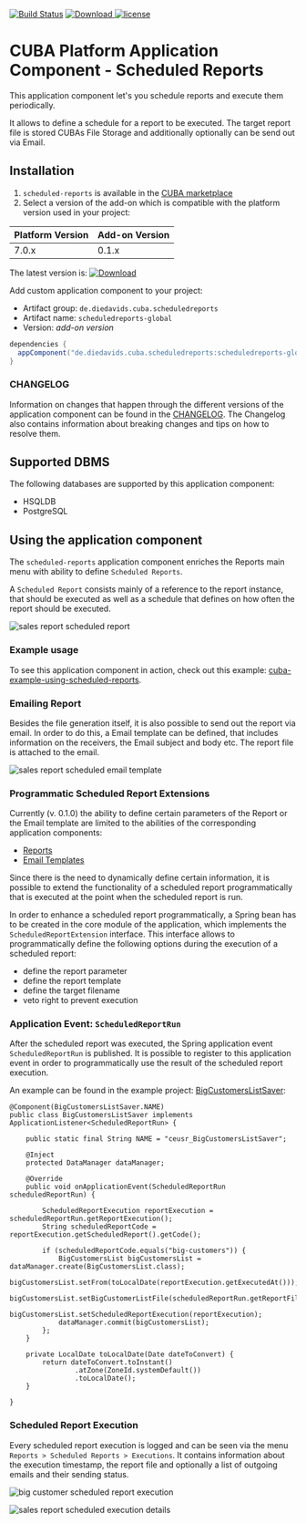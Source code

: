 [![Build Status](https://travis-ci.org/mariodavid/cuba-component-scheduled-reports.svg?branch=master)](https://travis-ci.org/mariodavid/cuba-component-scheduled-reports)
[ ![Download](https://api.bintray.com/packages/mariodavid/cuba-components/cuba-component-scheduled-reports/images/download.svg) ](https://bintray.com/mariodavid/cuba-components/cuba-component-scheduled-reports/_latestVersion)
[![license](https://img.shields.io/badge/license-Apache%20License%202.0-blue.svg?style=flat)](http://www.apache.org/licenses/LICENSE-2.0)

# CUBA Platform Application Component - Scheduled Reports

This application component let's you schedule reports and execute them periodically.

It allows to define a schedule for a report to be executed. The target report file is stored CUBAs File Storage
and additionally optionally can be send out via Email.

## Installation

1. `scheduled-reports` is available in the [CUBA marketplace](https://www.cuba-platform.com/marketplace/scheduled-reports)
2. Select a version of the add-on which is compatible with the platform version used in your project:

| Platform Version | Add-on Version |
| ---------------- | -------------- |
| 7.0.x            | 0.1.x          |


The latest version is: [ ![Download](https://api.bintray.com/packages/mariodavid/cuba-components/cuba-component-scheduled-reports/images/download.svg) ](https://bintray.com/mariodavid/cuba-components/cuba-component-instant-launcher/_latestVersion)

Add custom application component to your project:

* Artifact group: `de.diedavids.cuba.scheduledreports`
* Artifact name: `scheduledreports-global`
* Version: *add-on version*

```groovy
dependencies {
  appComponent("de.diedavids.cuba.scheduledreports:scheduledreports-global:*addon-version*")
}
```

### CHANGELOG

Information on changes that happen through the different versions of the application component can be found in the [CHANGELOG](https://github.com/mariodavid/cuba-component-instant-launcher/blob/master/CHANGELOG.md).
The Changelog also contains information about breaking changes and tips on how to resolve them.

## Supported DBMS

The following databases are supported by this application component:

* HSQLDB
* PostgreSQL

## Using the application component

The `scheduled-reports` application component enriches the Reports main menu with ability to define `Scheduled Reports`.

A `Scheduled Report` consists mainly of a reference to the report instance, that should be executed as well as a schedule
that defines on how often the report should be executed.

![sales report scheduled report](https://github.com/mariodavid/cuba-example-using-scheduled-reports/blob/master/img/sales-report-scheduled-report.png)


### Example usage
To see this application component in action, check out this example: [cuba-example-using-scheduled-reports](https://github.com/mariodavid/cuba-example-using-scheduled-reports).


### Emailing Report

Besides the file generation itself, it is also possible to send out the report via email. In order to do this, a Email template
can be defined, that includes information on the receivers, the Email subject and body etc. The report file is attached
to the email.

![sales report scheduled email template](https://github.com/mariodavid/cuba-example-using-scheduled-reports/blob/master/img/sales-report-email-template.png)

### Programmatic Scheduled Report Extensions

Currently (v. 0.1.0) the ability to define certain parameters of the Report or the Email template are limited to the abilities
of the corresponding application components:

* [Reports](https://github.com/cuba-platform/reports)
* [Email Templates](https://github.com/cuba-platform/emailtemplate-addon)


Since there is the need to dynamically define certain information, it is possible to extend the functionality of a scheduled report
programmatically that is executed at the point when the scheduled report is run.

In order to enhance a scheduled report programmatically, a Spring bean has to be created in the core module of the application, which implements the `ScheduledReportExtension` interface.
This interface allows to programmatically define the following options during the execution of a scheduled report:

* define the report parameter
* define the report template
* define the target filename
* veto right to prevent execution


### Application Event: `ScheduledReportRun`

After the scheduled report was executed, the Spring application event `ScheduledReportRun` is published. It is possible
to register to this application event in order to programmatically use the result of the scheduled report execution.

An example can be found in the example project: [BigCustomersListSaver](https://github.com/mariodavid/cuba-example-using-scheduled-reports/blob/master/modules/core/src/de/diedavids/cuba/ceusr/core/BigCustomersListSaver.java#L27):

```
@Component(BigCustomersListSaver.NAME)
public class BigCustomersListSaver implements ApplicationListener<ScheduledReportRun> {

    public static final String NAME = "ceusr_BigCustomersListSaver";

    @Inject
    protected DataManager dataManager;

    @Override
    public void onApplicationEvent(ScheduledReportRun scheduledReportRun) {

        ScheduledReportExecution reportExecution = scheduledReportRun.getReportExecution();
        String scheduledReportCode = reportExecution.getScheduledReport().getCode();

        if (scheduledReportCode.equals("big-customers")) {
            BigCustomersList bigCustomersList = dataManager.create(BigCustomersList.class);
            bigCustomersList.setFrom(toLocalDate(reportExecution.getExecutedAt()));
            bigCustomersList.setBigCustomerListFile(scheduledReportRun.getReportFile());
            bigCustomersList.setScheduledReportExecution(reportExecution);
            dataManager.commit(bigCustomersList);
        };
    }

    private LocalDate toLocalDate(Date dateToConvert) {
        return dateToConvert.toInstant()
                .atZone(ZoneId.systemDefault())
                .toLocalDate();
    }

}
```

### Scheduled Report Execution

Every scheduled report execution is logged and can be seen via the menu `Reports > Scheduled Reports > Executions`. It contains
information about the execution timestamp, the report file and optionally a list of outgoing emails and their sending status.

![big customer scheduled report execution](https://github.com/mariodavid/cuba-example-using-scheduled-reports/blob/master/img/big-customers-execution.png)

![sales report scheduled execution details](https://github.com/mariodavid/cuba-example-using-scheduled-reports/blob/master/img/sales-report-execution.png)
